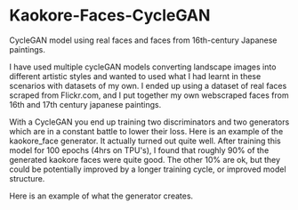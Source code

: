 # Kaokore-Faces-CycleGAN
CycleGAN model using real faces and faces from 16th-century Japanese paintings.

I have used multiple cycleGAN models converting landscape images into different artistic styles and wanted to used what I had learnt in these scenarios with datasets of my own. I ended up using a dataset of real faces scraped from Flickr.com, and I put together my own webscraped faces from 16th and 17th century japanese paintings.

With a CycleGAN you end up training two discriminators and two generators which are in a constant battle to lower their loss. Here is an example of the kaokore_face generator. It actually turned out quite well. After training this model for 100 epochs (4hrs on TPU's), I found that roughly 90% of the generated kaokore faces were quite good. The other 10% are ok, but they could be potentially improved by a longer training cycle, or improved model structure. 

Here is an example of what the generator creates. 

